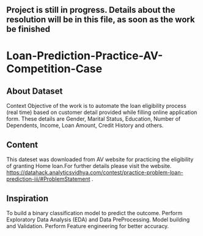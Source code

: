 ## Project is still in progress. Details about the resolution will be in this file, as soon as the work be finished

# Loan-Prediction-Practice-AV-Competition-Case

## About Dataset
Context
Objective of the work is to automate the loan eligibility process (real time) based on customer detail provided while filling online application form. These details are Gender, Marital Status, Education, Number of Dependents, Income, Loan Amount, Credit History and others.

## Content
This dateset was downloaded from AV website for practicing the eligibility of granting Home loan.For further details please visit the website.
https://datahack.analyticsvidhya.com/contest/practice-problem-loan-prediction-iii/#ProblemStatement .


## Inspiration
To build a binary classification model to predict the outcome.
Perform Exploratory Data Analysis (EDA) and Data PreProcessing.
Model building and Validation.
Perform Feature engineering for better accuracy.
